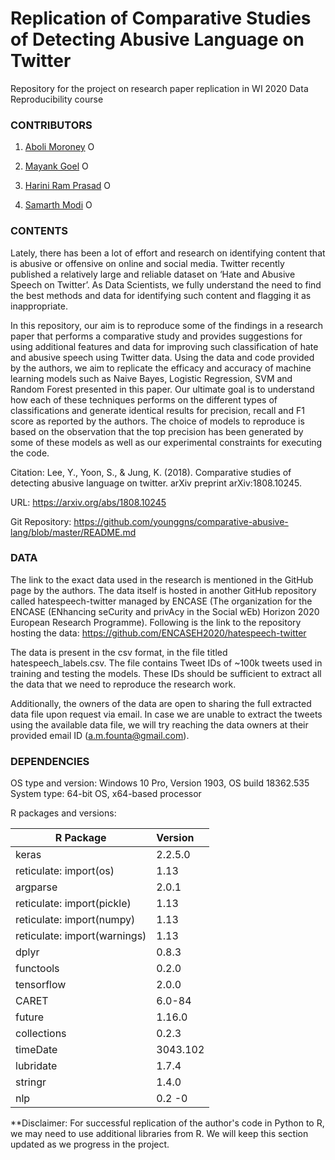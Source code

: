 # Replication of Comparative Studies of Detecting Abusive Language on Twitter
Repository for the project on research paper replication in WI 2020 Data Reproducibility course


### CONTRIBUTORS

1. [Aboli Moroney](https://github.com/abolim "Aboli's Github page") <a itemprop="sameAs" content="https://orcid.org/0000-0003-1226-3185" href="https://orcid.org/0000-0003-1226-3185" target="orcid.widget" rel="me noopener noreferrer" style="vertical-align:top;"><img src="https://orcid.org/sites/default/files/images/orcid_16x16.png" style="width:1em;margin-right:.5em;" alt="ORCID iD icon"></a>

2. [Mayank Goel](https://github.com/mickkygoel "Mayank's Github page") <a itemprop="sameAs" content="https://orcid.org/0000-0002-2458-910X" href="https://orcid.org/0000-0002-2458-910X" target="orcid.widget" rel="me noopener noreferrer" style="vertical-align:top;"><img src="https://orcid.org/sites/default/files/images/orcid_16x16.png" style="width:1em;margin-right:.5em;" alt="ORCID iD icon"></a>

3. [Harini Ram Prasad](https://github.com/hariniramp "Harini's Github page") <a itemprop="sameAs" content="https://orcid.org/0000-0001-5419-8030" href="https://orcid.org/0000-0001-5419-8030" target="orcid.widget" rel="me noopener noreferrer" style="vertical-align:top;"><img src="https://orcid.org/sites/default/files/images/orcid_16x16.png" style="width:1em;margin-right:.5em;" alt="ORCID iD icon"></a>

4. [Samarth Modi](https://github.com/samarthjmodi "Samarth's Github page") <a itemprop="sameAs" content="https://orcid.org/0000-0003-0681-231X" href="https://orcid.org/0000-0003-0681-231X" target="orcid.widget" rel="me noopener noreferrer" style="vertical-align:top;"><img src="https://orcid.org/sites/default/files/images/orcid_16x16.png" style="width:1em;margin-right:.5em;" alt="ORCID iD icon"></a>

### CONTENTS

Lately, there has been a lot of effort and research on identifying content that is abusive or offensive on online and social media. Twitter recently published a relatively large and reliable dataset on ‘Hate and Abusive Speech on Twitter’. As Data Scientists, we fully understand the need to find the best methods and data for identifying such content and flagging it as inappropriate.
 
In this repository, our aim is to reproduce some of the findings in a research paper that performs a comparative study and provides suggestions for using additional features and data for improving such classification of hate and abusive speech using Twitter data.
Using the data and code provided by the authors, we aim to replicate the efficacy and accuracy of machine learning models such as Naive Bayes, Logistic Regression, SVM and Random Forest presented in this paper. Our ultimate goal is to understand how each of these techniques performs on the different types of classifications and generate identical results for precision, recall and F1 score as reported by the authors. The choice of models to reproduce is based on the observation that the top precision has been generated by some of these models as well as our experimental constraints for executing the code.

Citation: Lee, Y., Yoon, S., & Jung, K. (2018). Comparative studies of detecting abusive language on twitter. arXiv preprint arXiv:1808.10245.

URL: https://arxiv.org/abs/1808.10245

Git Repository: https://github.com/younggns/comparative-abusive-lang/blob/master/README.md

### DATA
 
The link to the exact data used in the research is mentioned in the GitHub page by the authors.
The data itself is hosted in another GitHub repository called hatespeech-twitter managed by ENCASE (The organization for the ENCASE (ENhancing seCurity and privAcy in the Social wEb) Horizon 2020 European Research Programme). Following is the link to the repository hosting the data: https://github.com/ENCASEH2020/hatespeech-twitter

The data is present in the csv format, in the file titled hatespeech_labels.csv.
The file contains Tweet IDs of ~100k tweets used in training and testing the models. These IDs should be sufficient to extract all the data that we need to reproduce the research work.
 
Additionally, the owners of the data are open to sharing the full extracted data file upon request via email. In case we are unable to extract the tweets using the available data file, we will try reaching the data owners at their provided email ID (a.m.founta@gmail.com).

### DEPENDENCIES

OS type and version: 
Windows 10 Pro, Version 1903, OS build 18362.535
System type: 64-bit OS, x64-based processor

R packages and versions:

|R Package   	    |     Version            |
|---------------|:-----------------------|
|keras	         |      2.2.5.0  |
|reticulate: import(os)|    1.13|
|argparse	      |  2.0.1|
|reticulate: import(pickle)	|  1.13|
|reticulate: import(numpy)	         |  1.13|
|reticulate: import(warnings)	      |  1.13|
|dplyr	        |   0.8.3|
|functools	     |    0.2.0|
|tensorflow	    |  2.0.0|
|CARET	       |   6.0-84|
|future	        |  1.16.0|
|collections	   |   0.2.3|
|timeDate	          |  3043.102|
|lubridate	        |  1.7.4|
|stringr	            |1.4.0|
|nlp          |   0.2 -0|

**Disclaimer: For successful replication of the author's code in Python to R, we may need to use additional libraries from R. We will keep this section updated as we progress in the project.

